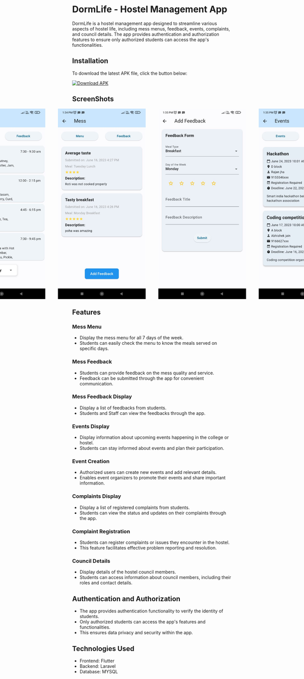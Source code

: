 # DormLife - Hostel Management App

DormLife is a hostel management app designed to streamline various aspects of hostel life, including mess menus, feedback, events, complaints, and council details. The app provides authentication and authorization features to ensure only authorized students can access the app's functionalities.

## Installation

To download the latest APK file, click the button below:

[![Download APK](https://img.shields.io/badge/Download%20APK-Google%20Drive-blue)](https://drive.google.com/drive/folders/1qHXmuDDsw6B1uCXowzPSLIhyZ6aP02yX?usp=sharing)

## ScreenShots

<div style="display: flex; justify-content: center;">
  <img src="Image1.jpeg" alt="Screenshot 1" style="width: 300px; height: 600px; margin-right: 20px; margin-left: 20px;">  
  <img src="Image2.jpeg" alt="Screenshot 2" style="width: 300px; height: 600px; margin-right: 20px; margin-left: 20px;">  
  <img src="Image3.jpeg" alt="Screenshot 3" style="width: 300px; height: 600px; margin-right: 20px; margin-left: 20px;">  
  <img src="Image4.jpeg" alt="Screenshot 4" style="width: 300px; height: 600px; margin-right: 20px; margin-left: 20px;">  
  <img src="Image5.jpeg" alt="Screenshot 5" style="width: 300px; height: 600px; margin-right: 20px; margin-left: 20px;">  
  <img src="Image6.jpeg" alt="Screenshot 6" style="width: 300px; height: 600px; margin-right: 20px; margin-left: 20px;">  
  <img src="Image7.jpeg" alt="Screenshot 7" style="width: 300px; height: 600px; margin-right: 20px; margin-left: 20px;">  
  <img src="Image8.jpeg" alt="Screenshot 8" style="width: 300px; height: 600px; margin-right: 20px; margin-left: 20px;">  
  <img src="Image9.jpeg" alt="Screenshot 9" style="width: 300px; height: 600px; margin-right: 20px; margin-left: 20px;">  
  <img src="Image10.jpeg" alt="Screenshot 10" style="width: 300px; height: 600px; margin-right: 20px; margin-left: 20px;">    
</div>

## Features

### Mess Menu

- Display the mess menu for all 7 days of the week.
- Students can easily check the menu to know the meals served on specific days.

### Mess Feedback

- Students can provide feedback on the mess quality and service.
- Feedback can be submitted through the app for convenient communication.

### Mess Feedback Display

- Display a list of feedbacks from students.
- Students and Staff can view the feedbacks through the app.

### Events Display

- Display information about upcoming events happening in the college or hostel.
- Students can stay informed about events and plan their participation.

### Event Creation

- Authorized users can create new events and add relevant details.
- Enables event organizers to promote their events and share important information.

### Complaints Display

- Display a list of registered complaints from students.
- Students can view the status and updates on their complaints through the app.

### Complaint Registration

- Students can register complaints or issues they encounter in the hostel.
- This feature facilitates effective problem reporting and resolution.

### Council Details

- Display details of the hostel council members.
- Students can access information about council members, including their roles and contact details.

## Authentication and Authorization

- The app provides authentication functionality to verify the identity of students.
- Only authorized students can access the app's features and functionalities.
- This ensures data privacy and security within the app.

## Technologies Used

- Frontend: Flutter
- Backend: Laravel
- Database: MYSQL
